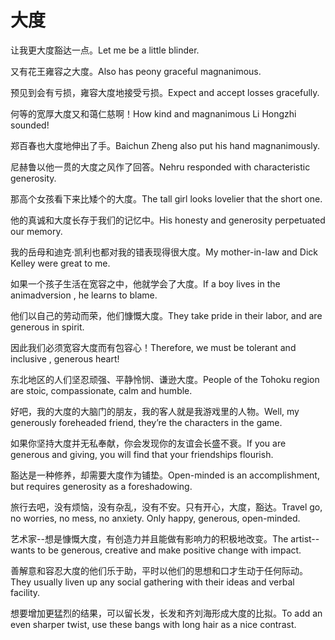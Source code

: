 # 大度

<p><span class="chinese">让我更大度豁达一点。</span><span class="english">Let me be a little blinder.</span></p>

<p><span class="chinese">又有花王雍容之大度。</span><span class="english">Also has peony graceful magnanimous.</span></p>

<p><span class="chinese">预见到会有亏损，雍容大度地接受亏损。</span><span class="english">Expect and accept losses gracefully.</span></p>

<p><span class="chinese">何等的宽厚大度又和蔼仁慈啊！</span><span class="english">How kind and magnanimous Li Hongzhi sounded!</span></p>

<p><span class="chinese">郑百春也大度地伸出了手。</span><span class="english">Baichun Zheng also put his hand magnanimously.</span></p>

<p><span class="chinese">尼赫鲁以他一贯的大度之风作了回答。</span><span class="english">Nehru responded with characteristic generosity.</span></p>

<p><span class="chinese">那高个女孩看下来比矮个的大度。</span><span class="english">The tall girl looks lovelier that the short one.</span></p>

<p><span class="chinese">他的真诚和大度长存于我们的记忆中。</span><span class="english">His honesty and generosity perpetuated our memory.</span></p>

<p><span class="chinese">我的岳母和迪克·凯利也都对我的错表现得很大度。</span><span class="english">My mother-in-law and Dick Kelley were great to me.</span></p>

<p><span class="chinese">如果一个孩子生活在宽容之中，他就学会了大度。</span><span class="english">If a boy lives in the animadversion , he learns to blame.</span></p>

<p><span class="chinese">他们以自己的劳动而荣，他们慷慨大度。</span><span class="english">They take pride in their labor, and are generous in spirit.</span></p>

<p><span class="chinese">因此我们必须宽容大度而有包容心！</span><span class="english">Therefore, we must be tolerant and inclusive , generous heart!</span></p>

<p><span class="chinese">东北地区的人们坚忍顽强、平静怜悯、谦逊大度。</span><span class="english">People of the Tohoku region are stoic, compassionate, calm and humble.</span></p>

<p><span class="chinese">好吧，我的大度的大脑门的朋友，我的客人就是我游戏里的人物。</span><span class="english">Well, my generously foreheaded friend, they’re the characters in the game.</span></p>

<p><span class="chinese">如果你坚持大度并无私奉献，你会发现你的友谊会长盛不衰。</span><span class="english">If you are generous and giving, you will find that your friendships flourish.</span></p>

<p><span class="chinese">豁达是一种修养，却需要大度作为铺垫。</span><span class="english">Open-minded is an accomplishment, but requires generosity as a foreshadowing.</span></p>

<p><span class="chinese">旅行去吧，没有烦恼，没有杂乱，没有不安。只有开心，大度，豁达。</span><span class="english">Travel go, no worries, no mess, no anxiety. Only happy, generous, open-minded.</span></p>

<p><span class="chinese">艺术家--想是慷慨大度，有创造力并且能做有影响力的积极地改变。</span><span class="english">The artist--wants to be generous, creative and make positive change with impact.</span></p>

<p><span class="chinese">善解意和容忍大度的他们乐于助，平时以他们的思想和口才生动于任何际动。</span><span class="english">They usually liven up any social gathering with their ideas and verbal facility.</span></p>

<p><span class="chinese">想要增加更猛烈的结果，可以留长发，长发和齐刘海形成大度的比拟。</span><span class="english">To add an even sharper twist, use these bangs with long hair as a nice contrast.</span></p>

